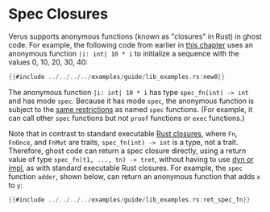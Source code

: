 # Spec Closures

Verus supports anonymous functions (known as "closures" in Rust) in ghost code.
For example, the following code from earlier in [this chapter](spec_lib.md)
uses an anonymous function `|i: int| 10 * i`
to initialize a sequence with the values 0, 10, 20, 30, 40:

```rust
{{#include ../../../../examples/guide/lib_examples.rs:new0}}
```

The anonymous function `|i: int| 10 * i` has type `spec_fn(int) -> int`
and has mode `spec`.
Because it has mode `spec`,
the anonymous function is subject to the [same restrictions](modes.md) as named `spec` functions.
(For example, it can call other `spec` functions but not `proof` functions or `exec` functions.)

Note that in contrast to standard executable
[Rust closures](https://doc.rust-lang.org/book/ch13-01-closures.html),
where `Fn`, `FnOnce`, and `FnMut` are traits,
`spec_fn(int) -> int` is a type, not a trait.
Therefore, ghost code can return a spec closure directly,
using a return value of type `spec_fn(t1, ..., tn) -> tret`,
without having to use 
[dyn or impl](https://doc.rust-lang.org/book/ch19-05-advanced-functions-and-closures.html#returning-closures),
as with standard executable Rust closures.
For example, the `spec` function `adder`, shown below,
can return an anonymous function that adds `x` to `y`:

```rust
{{#include ../../../../examples/guide/lib_examples.rs:ret_spec_fn}}
```
